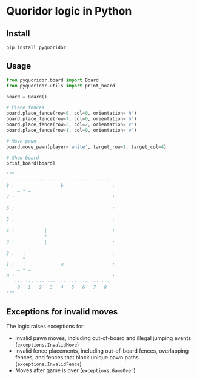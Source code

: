 # Quoridor logic in Python

## Install

```
pip install pyquoridor
```

## Usage
```python
from pyquoridor.board import Board
from pyquoridor.utils import print_board

board = Board()

# Place fences
board.place_fence(row=0, col=0, orientation='h')
board.place_fence(row=7, col=0, orientation='h')
board.place_fence(row=3, col=2, orientation='v')
board.place_fence(row=1, col=0, orientation='v')

# Move pawn
board.move_pawn(player='white', target_row=1, target_col=4)

# Show board
print_board(board)

"""
   ··· ··· ··· ··· ··· ··· ··· ··· ···
8 :                 b                  :
    — * —                             
7 :                                    :
                                      
6 :                                    :
                                      
5 :                                    :
                                      
4 :           |                        :
              *                       
3 :           |                        :
                                      
2 :   |                                :
      *                               
1 :   |             w                  :
    — * —                             
0 :                                    :
   ··· ··· ··· ··· ··· ··· ··· ··· ···
    0   1   2   3   4   5   6   7   8 
"""

```

## Exceptions for invalid moves

The logic raises exceptions for:
* Invalid pawn moves, including out-of-board and illegal jumping events (`exceptions.InvalidMove`)
* Invalid fence placements, including out-of-board fences, overlapping fences, and fences that block unique pawn paths (`exceptions.InvalidFence`)
* Moves after game is over (`exceptions.GameOver`)
